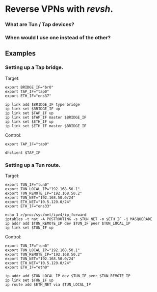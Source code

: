 
# Reverse VPNs with _revsh_.

### What are Tun / Tap devices?

### When would I use one instead of the other?

## Examples

### Setting up a Tap bridge.

Target:

	export BRIDGE_IF="br0"
	export TAP_IF="tap0"
	export ETH_IF="ens37"

	ip link add $BRIDGE_IF type bridge
	ip link set $BRIDGE_IF up
	ip link set $TAP_IF up
	ip link set $TAP_IF master $BRIDGE_IF
	ip link set $ETH_IF up
	ip link set $ETH_IF master $BRIDGE_IF

Control:

	export TAP_IF="tap0"

	dhclient $TAP_IF

### Setting up a Tun route.

Target:

	export TUN_IF="tun0"
	export TUN_LOCAL_IP="192.168.50.1"
	export TUN_REMOTE_IP="192.168.50.2"
	export TUN_NET="192.168.50.0/24"
	export ETH_NET="10.5.120.0/24"
	export ETH_IF="ens33"

	echo 1 >/proc/sys/net/ipv4/ip_forward
	iptables -t nat -A POSTROUTING -s $TUN_NET -o $ETH_IF -j MASQUERADE
	ip addr add $TUN_REMOTE_IP dev $TUN_IF peer $TUN_LOCAL_IP
	ip link set $TUN_IF up

Control:

	export TUN_IF="tun0"
	export TUN_LOCAL_IP="192.168.50.1"
	export TUN_REMOTE_IP="192.168.50.2"
	export TUN_NET="192.168.50.0/24"
	export ETH_NET="10.5.120.0/24"
	export ETH_IF="eth0"

	ip addr add $TUN_LOCAL_IP dev $TUN_IF peer $TUN_REMOTE_IP
	ip link set $TUN_IF up
	ip route add $ETH_NET via $TUN_LOCAL_IP

